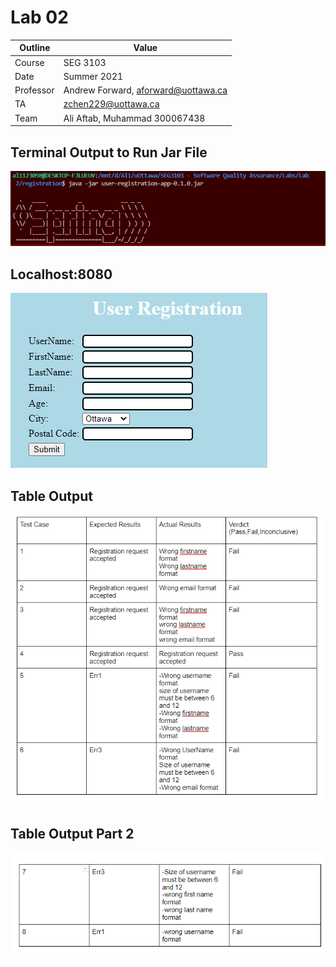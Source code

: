 # Lab 02

| Outline | Value |
| --- | --- |
| Course | SEG 3103 |
| Date | Summer 2021 |
| Professor | Andrew Forward, aforward@uottawa.ca |
| TA | zchen229@uottawa.ca |
| Team | Ali Aftab, Muhammad 300067438 |


## Terminal Output to Run Jar File
![description](assets/terminal-output.png)

## Localhost:8080
![description2](assets/localhost.png)

## Table Output

![description3](assets/table1.png)

## Table Output Part 2

![description4](assets/table2.png)


